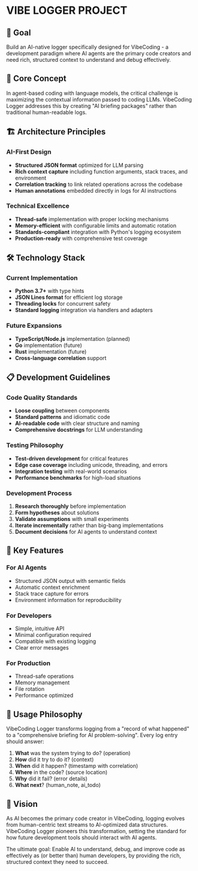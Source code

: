 # VIBE LOGGER PROJECT

## 🎯 Goal
Build an AI-native logger specifically designed for VibeCoding - a development paradigm where AI agents are the primary code creators and need rich, structured context to understand and debug effectively.

## 🌟 Core Concept
In agent-based coding with language models, the critical challenge is maximizing the contextual information passed to coding LLMs. VibeCoding Logger addresses this by creating "AI briefing packages" rather than traditional human-readable logs.

## 🏗️ Architecture Principles

### AI-First Design
- **Structured JSON format** optimized for LLM parsing
- **Rich context capture** including function arguments, stack traces, and environment
- **Correlation tracking** to link related operations across the codebase
- **Human annotations** embedded directly in logs for AI instructions

### Technical Excellence
- **Thread-safe** implementation with proper locking mechanisms
- **Memory-efficient** with configurable limits and automatic rotation
- **Standards-compliant** integration with Python's logging ecosystem
- **Production-ready** with comprehensive test coverage

## 🛠️ Technology Stack

### Current Implementation
- **Python 3.7+** with type hints
- **JSON Lines format** for efficient log storage
- **Threading locks** for concurrent safety
- **Standard logging** integration via handlers and adapters

### Future Expansions
- **TypeScript/Node.js** implementation (planned)
- **Go** implementation (future)
- **Rust** implementation (future)
- **Cross-language correlation** support

## 📋 Development Guidelines

### Code Quality Standards
- **Loose coupling** between components
- **Standard patterns** and idiomatic code
- **AI-readable code** with clear structure and naming
- **Comprehensive docstrings** for LLM understanding

### Testing Philosophy
- **Test-driven development** for critical features
- **Edge case coverage** including unicode, threading, and errors
- **Integration testing** with real-world scenarios
- **Performance benchmarks** for high-load situations

### Development Process
1. **Research thoroughly** before implementation
2. **Form hypotheses** about solutions
3. **Validate assumptions** with small experiments
4. **Iterate incrementally** rather than big-bang implementations
5. **Document decisions** for AI agents to understand context

## 🔧 Key Features

### For AI Agents
- Structured JSON output with semantic fields
- Automatic context enrichment
- Stack trace capture for errors
- Environment information for reproducibility

### For Developers
- Simple, intuitive API
- Minimal configuration required
- Compatible with existing logging
- Clear error messages

### For Production
- Thread-safe operations
- Memory management
- File rotation
- Performance optimized

## 📝 Usage Philosophy

VibeCoding Logger transforms logging from a "record of what happened" to a "comprehensive briefing for AI problem-solving". Every log entry should answer:

1. **What** was the system trying to do? (operation)
2. **How** did it try to do it? (context)
3. **When** did it happen? (timestamp with correlation)
4. **Where** in the code? (source location)
5. **Why** did it fail? (error details)
6. **What next**? (human_note, ai_todo)

## 🚀 Vision

As AI becomes the primary code creator in VibeCoding, logging evolves from human-centric text streams to AI-optimized data structures. VibeCoding Logger pioneers this transformation, setting the standard for how future development tools should interact with AI agents.

The ultimate goal: Enable AI to understand, debug, and improve code as effectively as (or better than) human developers, by providing the rich, structured context they need to succeed.